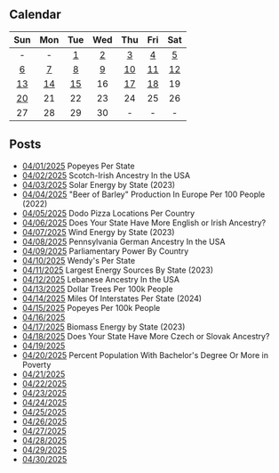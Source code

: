 ## Calendar

|Sun|Mon|Tue|Wed|Thu|Fri|Sat|
|:-:|:-:|:-:|:-:|:-:|:-:|:-:|
| - | - |[1](../../projects/restaurants/Popeyes_Per_State/)|[2](../../projects/ethnicity/Scotch-Irish_in_USA/)|[3](../../projects/economics/Percent_Energy_from_Solar_Per_State/)|[4](../../projects/agriculture/Beer_Of_Barley_Production_Europe_Per_Capita_2022/)|[5](../../projects/restaurants/Dodo_Pizza_Per_Country/)|
|[6](../../projects/versus/English_Vs_Irish_In_USA/)|[7](../../projects/economics/Percent_Energy_from_Wind_Per_State/)|[8](../../projects/ethnicity/Pennsylvania_German_In_USA/)|[9](../../projects/politics/Parliamentary_Power_By_County/)|[10](../../projects/restaurants/Wendys_Per_State/)|[11](../../projects/economics/Largest_Energy_Sources_By_State/)|[12](../../projects/ethnicity/Lebanese_In_USA/)|
|[13](../../projects/stores/Dollar_Trees_Per_State_Per_Capita/)|[14](../../projects/economics/Interstates_Per_State/)|[15](../../projects/restaurants/Popeyes_Per_State_Per_Capita/)|16|[17](../../projects/economics/Percent_Energy_from_Biomass_Per_State/)|[18](../../projects/versus/Czech_Vs_Slovak_In_USA/)|19|
|[20](../../projects/economics/Bachelors_Degree_In_Poverty/)|21|22|23|24|25|26|
|27|28|29|30|-|-|-|

## Posts

* [04/01/2025](../../projects/restaurants/Popeyes_Per_State/) Popeyes Per State
* [04/02/2025](../../projects/ethnicity/Scotch-Irish_in_USA/) Scotch-Irish Ancestry In the USA
* [04/03/2025](../../projects/economics/Percent_Energy_from_Solar_Per_State/) Solar Energy by State (2023)
* [04/04/2025](../../projects/agriculture/Beer_Of_Barley_Production_Europe_Per_Capita_2022/) "Beer of Barley" Production In Europe Per 100 People (2022)
* [04/05/2025](../../projects/restaurants/Dodo_Pizza_Per_Country/) Dodo Pizza Locations Per Country
* [04/06/2025](../../projects/versus/English_Vs_Irish_In_USA/) Does Your State Have More English or Irish Ancestry?
* [04/07/2025](../../projects/economics/Percent_Energy_from_Wind_Per_State/) Wind Energy by State (2023)
* [04/08/2025](../../projects/ethnicity/Pennsylvania_German_In_USA/) Pennsylvania German Ancestry In the USA
* [04/09/2025](../../projects/politics/Parliamentary_Power_By_County/) Parliamentary Power By Country
* [04/10/2025](../../projects/restaurants/Wendys_Per_State/) Wendy's Per State
* [04/11/2025](../../projects/economics/Largest_Energy_Sources_By_State/) Largest Energy Sources By State (2023)
* [04/12/2025](../../projects/ethnicity/Lebanese_In_USA/) Lebanese Ancestry In the USA
* [04/13/2025](../../projects/stores/Dollar_Trees_Per_State_Per_Capita/) Dollar Trees Per 100k People
* [04/14/2025](../../projects/economics/Interstates_Per_State/) Miles Of Interstates Per State (2024)
* [04/15/2025](../../projects/restaurants/Popeyes_Per_State_Per_Capita/) Popeyes Per 100k People
* [04/16/2025]()
* [04/17/2025](../../projects/economics/Percent_Energy_from_Biomass_Per_State/) Biomass Energy by State (2023)
* [04/18/2025](../../projects/versus/Czech_Vs_Slovak_In_USA/) Does Your State Have More Czech or Slovak Ancestry?
* [04/19/2025]()
* [04/20/2025](../../projects/economics/Bachelors_Degree_In_Poverty/) Percent Population With Bachelor's Degree Or More in Poverty
* [04/21/2025]()
* [04/22/2025]()
* [04/23/2025]()
* [04/24/2025]()
* [04/25/2025]()
* [04/26/2025]()
* [04/27/2025]()
* [04/28/2025]()
* [04/29/2025]()
* [04/30/2025]()
